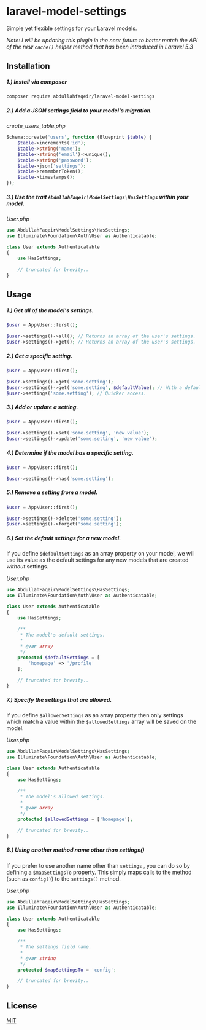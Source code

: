 # laravel-model-settings

Simple yet flexible settings for your Laravel models.

_Note: I will be updating this plugin in the near future to better match the API of the new `cache()` helper method that has been introduced in Laravel 5.3_

## Installation

##### 1.) Install via composer

```bash
composer require abdullahfaqeir/laravel-model-settings
```

##### 2.) Add a JSON settings field to your model's migration.

_create_users_table.php_

```php
Schema::create('users', function (Blueprint $table) {
    $table->increments('id');
    $table->string('name');
    $table->string('email')->unique();
    $table->string('password');
    $table->json('settings');
    $table->rememberToken();
    $table->timestamps();
});
```

##### 3.) Use the trait `AbdullahFaqeir\ModelSettings\HasSettings` within your model.

_User.php_

```php
use AbdullahFaqeir\ModelSettings\HasSettings;
use Illuminate\Foundation\Auth\User as Authenticatable;

class User extends Authenticatable 
{
    use HasSettings;
     
    // truncated for brevity..
}
```

## Usage

##### 1.) Get all of the model's settings.

```php
$user = App\User::first();

$user->settings()->all(); // Returns an array of the user's settings.
$user->settings()->get(); // Returns an array of the user's settings.
```

##### 2.) Get a specific setting.

```php
$user = App\User::first();

$user->settings()->get('some.setting');
$user->settings()->get('some.setting', $defaultValue); // With a default value.
$user->settings('some.setting'); // Quicker access.
```

##### 3.) Add or update a setting.

```php
$user = App\User::first();

$user->settings()->set('some.setting', 'new value');
$user->settings()->update('some.setting', 'new value');
```

##### 4.) Determine if the model has a specific setting.

```php
$user = App\User::first();

$user->settings()->has('some.setting');
```

##### 5.) Remove a setting from a model.

```php
$user = App\User::first();

$user->settings()->delete('some.setting');
$user->settings()->forget('some.setting');
```

##### 6.) Set the default settings for a new model.

If you define `$defaultSettings` as an array property on your model, we will use its value as the default settings for
any new models that are created *without* settings.

_User.php_

```php
use AbdullahFaqeir\ModelSettings\HasSettings;
use Illuminate\Foundation\Auth\User as Authenticatable;

class User extends Authenticatable 
{
    use HasSettings;

    /**
     * The model's default settings.
     * 
     * @var array
     */
    protected $defaultSettings = [
    	'homepage' => '/profile'
    ];

    // truncated for brevity..
}
```

##### 7.) Specify the settings that are allowed.

If you define `$allowedSettings` as an array property then only settings which match a value within
the `$allowedSettings` array will be saved on the model.

_User.php_

```php
use AbdullahFaqeir\ModelSettings\HasSettings;
use Illuminate\Foundation\Auth\User as Authenticatable;

class User extends Authenticatable 
{
    use HasSettings;

    /**
     * The model's allowed settings.
     * 
     * @var array
     */
    protected $allowedSettings = ['homepage'];

    // truncated for brevity..
}
```

##### 8.) Using another method name other than settings()

If you prefer to use another name other than `settings` , you can do so by defining a `$mapSettingsTo` property. This simply maps calls to the method (such as `config()`) to the `settings()` method.

_User.php_

```php
use AbdullahFaqeir\ModelSettings\HasSettings;
use Illuminate\Foundation\Auth\User as Authenticatable;

class User extends Authenticatable 
{
    use HasSettings;

    /**
     * The settings field name.
     * 
     * @var string
     */
    protected $mapSettingsTo = 'config';

    // truncated for brevity..
}
```

## License

[MIT](http://opensource.org/licenses/MIT)
